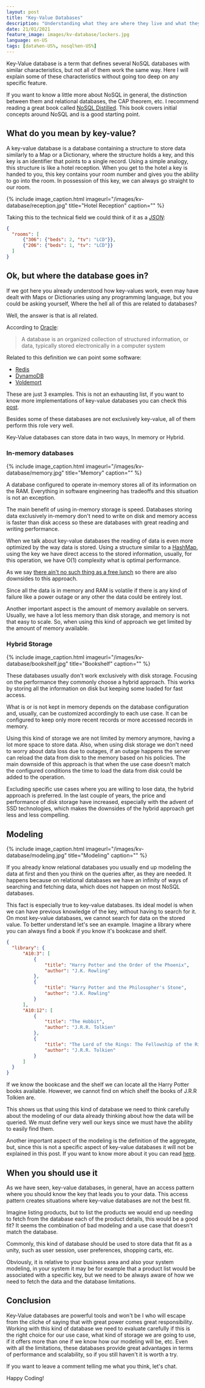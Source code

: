 ```yaml
---
layout: post
title: "Key-Value Databases"
description: "Understanding what they are where they live and what they feed on"
date: 21/01/2021
feature_image: images/kv-database/lockers.jpg
language: en-US
tags: [data%en-US%, nosql%en-US%]
---
```

Key-Value database is a term that defines several NoSQL databases with similar characteristics, but not all of them work the same way. Here I will explain some of these characteristics without going too deep on any specific feature.
<!--more-->

If you want to know a little more about NoSQL in general, the distinction between them and relational databases, the CAP theorem, etc. I recommend reading a great book called [NoSQL Distilled](https://www.amazon.com/NoSQL-Distilled-Emerging-Polyglot-Persistence-ebook/dp/B0090J3SYW/ref=tmm_kin_swatch_0?_encoding=UTF8&qid=&sr=). This book covers initial concepts around NoSQL and is a good starting point.

## What do you mean by key-value?
A key-value database is a database containing a structure to store data similarly to a Map or a Dictionary, where the structure holds a key, and this key is an identifier that points to a single record.
Using a simple analogy, this structure is like a hotel reception. When you get to the hotel a key is handed to you, this key contains your room number and gives you the ability to go into the room. In possession of this key, we can always go straight to our room.

{% include image_caption.html imageurl="/images/kv-database/reception.jpg" title="Hotel Reception" caption="" %}

Taking this to the technical field we could think of it as a *[JSON](https://wikipedia.org/wiki/JSON)*:

```json
{
  "rooms": [
      {"306": {"beds": 2, "tv": "LCD"}},
      {"206": {"beds": 1, "tv": "LCD"}}
  ]
}
```

## Ok, but where the database goes in?

If we got here you already understood how key-values work, even may have dealt with Maps or Dictionaries using any programming language, but you could be asking yourself, Where the hell all of this are related to databases?

Well, the answer is that is all related.

According to [Oracle](https://www.oracle.com/database/what-is-database/):

>A database is an organized collection of structured information, or data, typically stored electronically in a computer system

Related to this definition we can point some software:
- [Redis](https://redis.io)
- [DynamoDB](https://aws.amazon.com/dynamodb/)
- [Voldemort](https://www.project-voldemort.com/voldemort/)

These are just 3 examples. This is not an exhausting list, if you want to know more implementations of key-value databases you can check this [post](https://en.wikipedia.org/wiki/Key–value_database).

Besides some of these databases are not exclusively key-value, all of them perform this role very well.

Key-Value databases can store data in two ways, In memory or Hybrid.

### In-memory databases

{% include image_caption.html imageurl="/images/kv-database/memory.jpg" title="Memory" caption="" %}

A database configured to operate in-memory stores all of its information on the RAM. Everything in software engineering has tradeoffs and this situation is not an exception.

The main benefit of using in-memory storage is speed. Databases storing data exclusively in-memory don't need to write on disk and memory access is faster than disk access so these are databases with great reading and writing performance.

When we talk about key-value databases the reading of data is even more optimized by the way data is stored. Using a structure similar to a [HashMap](https://www.w3schools.com/java/java_hashmap.asp), using the key we have direct access to the stored information, usually, for this operation, we have O(1) complexity what is optimal performance.

As we say [there ain't no such thing as a free lunch](https://en.wikipedia.org/w/index.php?title=There_ain%27t_no_such_thing_as_a_free_lunch&redirect=no) so there are also downsides to this approach.

Since all the data is in memory and RAM is volatile if there is any kind of failure like a power outage or any other the data could be entirely lost.

Another important aspect is the amount of memory available on servers. Usually, we have a lot less memory than disk storage, and memory is not that easy to scale. So, when using this kind of approach we get limited by the amount of memory available.

### Hybrid Storage

{% include image_caption.html imageurl="/images/kv-database/bookshelf.jpg" title="Bookshelf" caption="" %}

These databases usually don't work exclusively with disk storage. Focusing on the performance they commonly choose a hybrid approach. This works by storing all the information on disk but keeping some loaded for fast access.

What is or is not kept in memory depends on the database configuration and, usually, can be customized accordingly to each use case. It can be configured to keep only more recent records or more accessed records in memory.

Using this kind of storage we are not limited by memory anymore, having a lot more space to store data. Also, when using disk storage we don't need to worry about data loss due to outages, if an outage happens the server can reload the data from disk to the memory based on his policies. The main downside of this approach is that 
when the use case doesn't match the configured conditions the time to load the data from disk could be added to the operation.

Excluding specific use cases where you are willing to lose data, the hybrid approach is preferred. In the last couple of years, the price and performance of disk storage have increased, especially with the advent of SSD technologies, which makes the downsides of the hybrid approach get less and less compelling.  

## Modeling

{% include image_caption.html imageurl="/images/kv-database/modeling.jpg" title="Modeling" caption="" %}

If you already know relational databases you usually end up modeling the data at first and then you think on the queries after, as they are needed. It happens because on relational databases we have an infinity of ways of searching and fetching data, which does not happen on most NoSQL databases.

This fact is especially true to key-value databases. Its ideal model is when we can have previous knowledge of the key, without having to search for it. On most key-value databases, we cannot search for data on the stored value. To better understand let's see an example. Imagine a library where you can always find a book if you know it's bookcase and shelf.

```json
{
  "library": {
      "A10:3": [
          {
              "title": "Harry Potter and the Order of the Phoenix",
              "author": "J.K. Rowling"
          },
          {
              "title": "Harry Potter and the Philosopher's Stone",
              "author": "J.K. Rowling"
          }
      ],
      "A10:12": [
          {
              "title": "The Hobbit",
              "author": "J.R.R. Tolkien"
          },
          {
              "title": "The Lord of the Rings: The Fellowship of the Ring",
              "author": "J.R.R. Tolkien"
          }
      ]
  }
}
```

If we know the bookcase and the shelf we can locate all the Harry Potter books available. However, we cannot find on which shelf the books of J.R.R Tolkien are.

This shows us that using this kind of database we need to think carefully about the modeling of our data already thinking about how the data will be queried. We must define very well our keys since we must have the ability to easily find them.

Another important aspect of the modeling is the definition of the aggregate, but, since this is not a specific aspect of key-value databases it will not be explained in this post. If you want to know more about it you can read [here](https://arleypadua.medium.com/why-keeping-aggregates-with-nosql-9e1d9f9920f2).

## When you should use it

As we have seen, key-value databases, in general, have an access pattern where you should know the key that leads you to your data. This access pattern creates situations where key-value databases are not the best fit. 

Imagine listing products, but to list the products we would end up needing to fetch from the database each of the product details, this would be a good fit? It seems the combination of bad modeling and a use case that doesn't match the database.

Commonly, this kind of database should be used to store data that fit as a unity, such as user session, user preferences, shopping carts, etc.

Obviously, it is relative to your business area and also your system modeling, in your system it may be for example that a product list would be associated with a specific key, but we need to be always aware of how we need to fetch the data and the database limitations.

## Conclusion

Key-Value databases are powerful tools and won't be I who will escape from the cliche of saying that with great power comes great responsibility. Working with this kind of database we need to evaluate carefully if this is the right choice for our use case, what kind of storage we are going to use, if it offers more than one if we know how our modeling will be, etc. Even with all the limitations, these databases provide great advantages in terms of performance and scalability, so if you still haven't it is worth a try.

If you want to leave a comment telling me what you think, let's chat.

Happy Coding!
 
 
 

 

